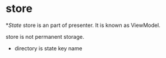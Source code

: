 # store

**State* store is an part of presenter.
It is known as ViewModel.


store is not permanent storage.

- directory is state key name